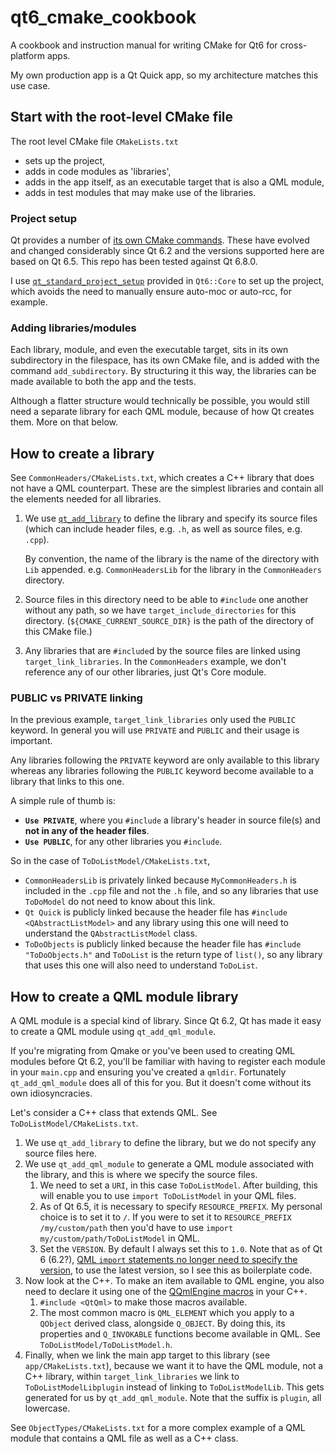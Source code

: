 # qt6_cmake_cookbook

A cookbook and instruction manual for writing CMake for Qt6 for cross-platform apps.

My own production app is a Qt Quick app, so my architecture matches this use case.

## Start with the root-level CMake file

The root level CMake file `CMakeLists.txt`
- sets up the project,
- adds in code modules as 'libraries',
- adds in the app itself, as an executable target that is also a QML module,
- adds in test modules that may make use of the libraries.

### Project setup

Qt provides a number of [its own CMake commands](https://doc.qt.io/qt-6/cmake-command-reference.html). These have evolved and changed considerably since Qt 6.2 and the versions supported here are based on Qt 6.5. This repo has been tested against Qt 6.8.0.

I use [`qt_standard_project_setup`](https://doc.qt.io/qt-6/qt-standard-project-setup.html) provided in `Qt6::Core` to set up the project, which avoids the need to manually ensure auto-moc or auto-rcc, for example.

### Adding libraries/modules

Each library, module, and even the executable target, sits in its own subdirectory in the filespace, has its own CMake file, and is added with the command `add_subdirectory`. By structuring it this way, the libraries can be made available to both the app and the tests.

Although a flatter structure would technically be possible, you would still need a separate library for each QML module, because of how Qt creates them. More on that below.

## How to create a library

See `CommonHeaders/CMakeLists.txt`, which creates a C++ library that does not have a QML counterpart. These are the simplest libraries and contain all the elements needed for all libraries.

1. We use [`qt_add_library`](https://doc.qt.io/qt-6/qt-add-library.html) to define the library and specify its source files (which can include header files, e.g. `.h`, as well as source files, e.g. `.cpp`).

   By convention, the name of the library is the name of the directory with `Lib` appended. e.g. `CommonHeadersLib` for the library in the `CommonHeaders` directory.

2. Source files in this directory need to be able to `#include` one another without any path, so we have `target_include_directories` for this directory. (`${CMAKE_CURRENT_SOURCE_DIR}` is the path of the directory of this CMake file.)

3. Any libraries that are `#include`d by the source files are linked using `target_link_libraries`. In the `CommonHeaders` example, we don't reference any of our other libraries, just Qt's Core module.

### PUBLIC vs PRIVATE linking

In the previous example, `target_link_libraries` only used the `PUBLIC` keyword. In general you will use `PRIVATE` and `PUBLIC` and their usage is important.

Any libraries following the `PRIVATE` keyword are only available to this library whereas any libraries following the `PUBLIC` keyword become available to a library that links to this one.

A simple rule of thumb is:

- **`Use PRIVATE`**, where you `#include` a library's header in source file(s) and **not in any of the header files**.
- **`Use PUBLIC`**, for any other libraries you `#include`.

So in the case of `ToDoListModel/CMakeLists.txt`,
- `CommonHeadersLib` is privately linked because `MyCommonHeaders.h` is included in the `.cpp` file and not the `.h` file, and so any libraries that use `ToDoModel` do not need to know about this link.
- `Qt Quick` is publicly linked because the header file has `#include <QAbstractListModel>` and any library using this one will need to understand the `QAbstractListModel` class.
- `ToDoObjects` is publicly linked because the header file has `#include "ToDoObjects.h"` and `ToDoList` is the return type of `list()`, so any library that uses this one will also need to understand `ToDoList`.

## How to create a QML module library

A QML module is a special kind of library. Since Qt 6.2, Qt has made it easy to create a QML module using `qt_add_qml_module`.

If you're migrating from Qmake or you've been used to creating QML modules before Qt 6.2, you'll be familiar with having to register each module in your `main.cpp` and ensuring you've created a `qmldir`. Fortunately `qt_add_qml_module` does all of this for you. But it doesn't come without its own idiosyncracies.

Let's consider a C++ class that extends QML. See `ToDoListModel/CMakeLists.txt`.

1. We use `qt_add_library` to define the library, but we do not specify any source files here.
2. We use `qt_add_qml_module` to generate a QML module associated with the library, and this is where we specify the source files.
   1. We need to set a `URI`, in this case `ToDoListModel`. After building, this will enable you to use `import ToDoListModel` in your QML files.
   2. As of Qt 6.5, it is necessary to specify `RESOURCE_PREFIX`. My personal choice is to set it to `/`. If you were to set it to `RESOURCE_PREFIX /my/custom/path` then you'd have to use `import my/custom/path/ToDoListModel` in QML.
   3. Set the `VERSION`. By default I always set this to `1.0`. Note that as of Qt 6 (6.2?), [QML `import` statements no longer need to specify the version](https://doc.qt.io/qt-6/qtqml-syntax-imports.html), to use the latest version, so I see this as boilerplate code.
3. Now look at the C++. To make an item available to QML engine, you also need to declare it using one of the [QQmlEngine macros](https://doc.qt.io/qt-6/qqmlengine.html#macros) in your C++.
   1. `#include <QtQml>` to make those macros available.
   2. The most common macro is `QML_ELEMENT` which you apply to a `QObject` derived class, alongside `Q_OBJECT`. By doing this, its properties and `Q_INVOKABLE` functions become available in QML. See `ToDoListModel/ToDoListModel.h`.
4. Finally, when we link the main app target to this library (see `app/CMakeLists.txt`), because we want it to have the QML module, not a C++ library, within `target_link_libraries` we link to `ToDoListModelLibplugin` instead of linking to `ToDoListModelLib`. This gets generated for us by `qt_add_qml_module`. Note that the suffix is `plugin`, all lowercase.

See `ObjectTypes/CMakeLists.txt` for a more complex example of a QML module that contains a QML file as well as a C++ class.
